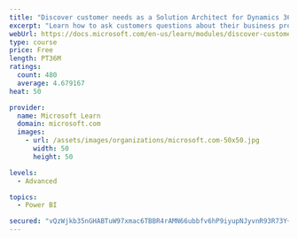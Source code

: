 ```yaml
---
title: "Discover customer needs as a Solution Architect for Dynamics 365 and Power Platform"
excerpt: "Learn how to ask customers questions about their business processes and feature requirements to create a viable solution."
webUrl: https://docs.microsoft.com/en-us/learn/modules/discover-customer-needs/
type: course
price: Free
length: PT36M
ratings:
  count: 480
  average: 4.679167
heat: 50

provider:
  name: Microsoft Learn
  domain: microsoft.com
  images:
    - url: /assets/images/organizations/microsoft.com-50x50.jpg
      width: 50
      height: 50

levels:
  - Advanced

topics:
  - Power BI

secured: "vQzWjkb35nGHABTuW97xmac6TBBR4rAMN66ubbfv6hP9iyupNJyvnR93R73Y+P+db9o+PLfhakrGpNHi6C5AgPnEM4q7s+r8CD/Od4Hlntt74Xyvy1Wt4DA/201aJ9Bk3xpM12w2436cV+TAMIFqjpQYruoduO9GrzijSFqm01gvO1ussExViMVDZl0/5VxRdo+8NzaFaWHE/vB16F/DD5akhSM1mKFLViqd0HHRMtL7yfEofdq/coFcokZ8bVKKiny2ECI/MLaGatMf/JkO/NHpjwRKDCQKc7yqlG+blPz6HKiVsBCPA/oFrQwsyS5x8fFejtko5YitFD4ZtgvIGmJLTTrh1GgSI9rBwKj+OYZhQeE9CNzcM+ysMvgtox9E92wIw//gDpgH3s8pi+vsSPKoIkU4MrVYPWNWjUcIj2Q=;TuL44rklapGm1d4qsF6A3w=="
---
```


